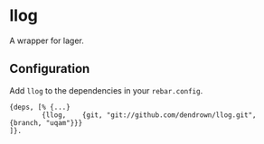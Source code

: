 llog
=====

A wrapper for lager.

Configuration
-------------

Add `llog` to the dependencies in your `rebar.config`.

```
{deps, [% {...}
        {llog,    {git, "git://github.com/dendrown/llog.git",     {branch, "uqam"}}}
]}.

```
